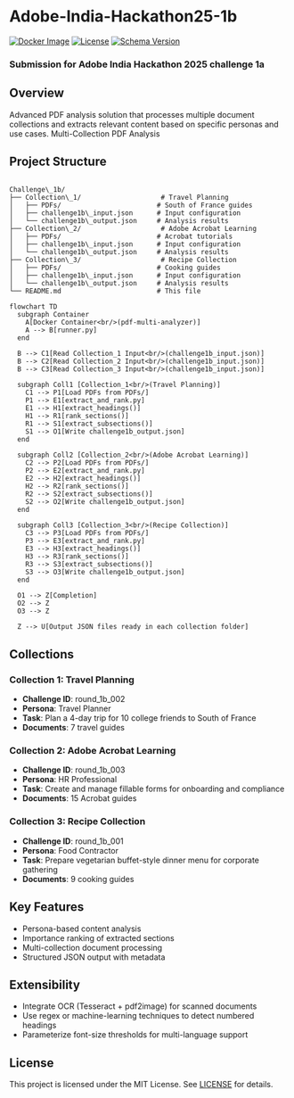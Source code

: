 # Adobe-India-Hackathon25-1b
[![Docker Image](https://img.shields.io/badge/docker-ready-blue)](https://www.docker.com/) [![License](https://img.shields.io/badge/license-MIT-blue)](LICENSE) [![Schema Version](https://img.shields.io/badge/schema-draft--07-orange)](sample_dataset/schema/output_schema.json)
### Submission for Adobe India Hackathon 2025 challenge 1a

## Overview
Advanced PDF analysis solution that processes multiple document collections and extracts relevant content based on specific personas and use cases. Multi-Collection PDF Analysis

## Project Structure
```

Challenge\_1b/
├── Collection\_1/                    # Travel Planning
│   ├── PDFs/                        # South of France guides
│   ├── challenge1b\_input.json      # Input configuration
│   └── challenge1b\_output.json     # Analysis results
├── Collection\_2/                    # Adobe Acrobat Learning
│   ├── PDFs/                        # Acrobat tutorials
│   ├── challenge1b\_input.json      # Input configuration
│   └── challenge1b\_output.json     # Analysis results
├── Collection\_3/                    # Recipe Collection
│   ├── PDFs/                        # Cooking guides
│   ├── challenge1b\_input.json      # Input configuration
│   └── challenge1b\_output.json     # Analysis results
└── README.md                        # This file

````

```mermaid
flowchart TD
  subgraph Container
    A[Docker Container<br/>(pdf-multi-analyzer)] 
    A --> B[runner.py]
  end

  B --> C1[Read Collection_1 Input<br/>(challenge1b_input.json)]
  B --> C2[Read Collection_2 Input<br/>(challenge1b_input.json)]
  B --> C3[Read Collection_3 Input<br/>(challenge1b_input.json)]

  subgraph Coll1 [Collection_1<br/>(Travel Planning)]
    C1 --> P1[Load PDFs from PDFs/]
    P1 --> E1[extract_and_rank.py]
    E1 --> H1[extract_headings()] 
    H1 --> R1[rank_sections()] 
    R1 --> S1[extract_subsections()] 
    S1 --> O1[Write challenge1b_output.json]
  end

  subgraph Coll2 [Collection_2<br/>(Adobe Acrobat Learning)]
    C2 --> P2[Load PDFs from PDFs/]
    P2 --> E2[extract_and_rank.py]
    E2 --> H2[extract_headings()] 
    H2 --> R2[rank_sections()] 
    R2 --> S2[extract_subsections()] 
    S2 --> O2[Write challenge1b_output.json]
  end

  subgraph Coll3 [Collection_3<br/>(Recipe Collection)]
    C3 --> P3[Load PDFs from PDFs/]
    P3 --> E3[extract_and_rank.py]
    E3 --> H3[extract_headings()] 
    H3 --> R3[rank_sections()] 
    R3 --> S3[extract_subsections()] 
    S3 --> O3[Write challenge1b_output.json]
  end

  O1 --> Z[Completion]
  O2 --> Z
  O3 --> Z

  Z --> U[Output JSON files ready in each collection folder]
```

## Collections

### Collection 1: Travel Planning
- **Challenge ID**: round_1b_002  
- **Persona**: Travel Planner  
- **Task**: Plan a 4-day trip for 10 college friends to South of France  
- **Documents**: 7 travel guides  

### Collection 2: Adobe Acrobat Learning
- **Challenge ID**: round_1b_003  
- **Persona**: HR Professional  
- **Task**: Create and manage fillable forms for onboarding and compliance  
- **Documents**: 15 Acrobat guides  

### Collection 3: Recipe Collection
- **Challenge ID**: round_1b_001  
- **Persona**: Food Contractor  
- **Task**: Prepare vegetarian buffet-style dinner menu for corporate gathering  
- **Documents**: 9 cooking guides  


## Key Features

* Persona-based content analysis
* Importance ranking of extracted sections
* Multi-collection document processing
* Structured JSON output with metadata

## Extensibility

* Integrate OCR (Tesseract + pdf2image) for scanned documents
* Use regex or machine-learning techniques to detect numbered headings
* Parameterize font-size thresholds for multi-language support


## License
This project is licensed under the MIT License. See [LICENSE](LICENSE) for details.
